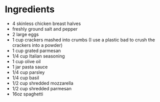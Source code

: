 # Ingredients

- 4 skinless chicken breast halves
- freshly ground salt and pepper
- 2 large eggs
- 1 cup crackers mashed into crumbs (I use a plastic bad to crush the crackers into a powder)
- 1 cup grated parmesan
- 1/4 cup Italian seasoning
- 1 cup olive oil
- 1 jar pasta sauce
- 1/4 cup parsley
- 1/4 cup basil
- 1/2 cup shredded mozzarella
- 1/2 cup shredded parmesan
- 16oz spaghetti